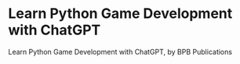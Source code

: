 # Learn Python Game Development with ChatGPT
 Learn Python Game Development with ChatGPT, by BPB Publications
